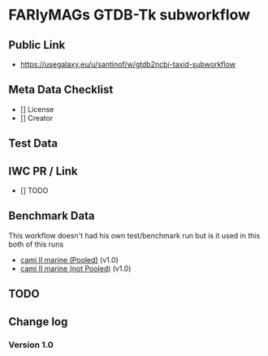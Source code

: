 # FARIyMAGs GTDB-Tk subworkflow

## Public Link

* https://usegalaxy.eu/u/santinof/w/gtdb2ncbi-taxid-subworkflow


## Meta Data Checklist

* [] License  
* [] Creator 

## Test Data


## IWC PR / Link

* [] TODO

## Benchmark Data 

This workflow doesn't had his own test/benchmark run but is it used in this both of this runs 

* [cami II marine (Pooled)](https://usegalaxy.eu/u/santinof/h/fairymags-taxonomic-binning-evaluation-pooled) (v1.0)
* [cami II marine (not Pooled)](https://usegalaxy.eu/u/santinof/h/fairymags-taxonomic-binning-evaluation-not-pooled) (v1.0)

## TODO


## Change log

### Version 1.0
